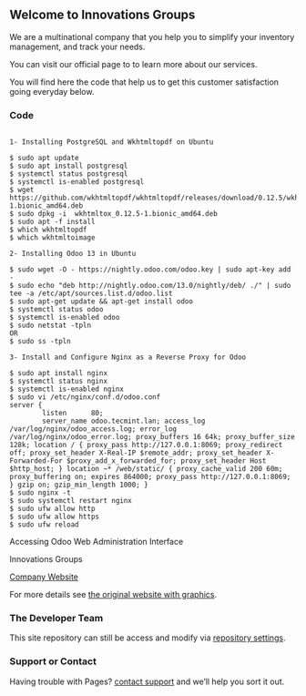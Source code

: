 ## Welcome to Innovations Groups

We are a multinational company that you help you to simplify your inventory management, and track your needs. 

You can visit our official page [](https://innovations-groups.com) to to learn more about our services. 

You will find here the code that help us to get this customer satisfaction going everyday below. 

### Code

```

1- Installing PostgreSQL and Wkhtmltopdf on Ubuntu

$ sudo apt update
$ sudo apt install postgresql
$ systemctl status postgresql
$ systemctl is-enabled postgresql
$ wget https://github.com/wkhtmltopdf/wkhtmltopdf/releases/download/0.12.5/wkhtmltox_0.12.5-1.bionic_amd64.deb
$ sudo dpkg -i  wkhtmltox_0.12.5-1.bionic_amd64.deb
$ sudo apt -f install
$ which wkhtmltopdf
$ which wkhtmltoimage

2- Installing Odoo 13 in Ubuntu

$ sudo wget -O - https://nightly.odoo.com/odoo.key | sudo apt-key add -
$ sudo echo "deb http://nightly.odoo.com/13.0/nightly/deb/ ./" | sudo tee -a /etc/apt/sources.list.d/odoo.list
$ sudo apt-get update && apt-get install odoo
$ systemctl status odoo
$ systemctl is-enabled odoo
$ sudo netstat -tpln
OR
$ sudo ss -tpln

3- Install and Configure Nginx as a Reverse Proxy for Odoo

$ sudo apt install nginx
$ systemctl status nginx
$ systemctl is-enabled nginx
$ sudo vi /etc/nginx/conf.d/odoo.conf
server {
        listen      80;
        server_name odoo.tecmint.lan; access_log /var/log/nginx/odoo_access.log; error_log /var/log/nginx/odoo_error.log; proxy_buffers 16 64k; proxy_buffer_size 128k; location / { proxy_pass http://127.0.0.1:8069; proxy_redirect off; proxy_set_header X-Real-IP $remote_addr; proxy_set_header X-Forwarded-For $proxy_add_x_forwarded_for; proxy_set_header Host $http_host; } location ~* /web/static/ { proxy_cache_valid 200 60m; proxy_buffering on; expires 864000; proxy_pass http://127.0.0.1:8069; } gzip on; gzip_min_length 1000; }
$ sudo nginx -t
$ sudo systemctl restart nginx
$ sudo ufw allow http
$ sudo ufw allow https
$ sudo ufw reload

```

Accessing Odoo Web Administration Interface

Innovations Groups

[Company Website](https://innovations-groups.com/)

For more details see [the original website with graphics](https://www.tecmint.com/install-odoo-in-ubuntu/).

### The Developer Team

This site repository can still be access and modify via [repository settings](https://github.com/Innovation-Sarl/Odoo-With-Innovations-Groups/settings/pages). 

### Support or Contact

Having trouble with Pages? [contact support](https://innovations-groups.com/contact-us/) and we’ll help you sort it out.

